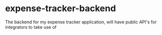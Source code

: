 # expense-tracker-backend
The backend for my expense tracker application, will have public API's for integrators to take use of
